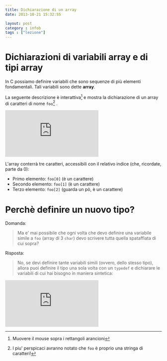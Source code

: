 ```yaml
---
title: Dichiarazione di un array
date: 2013-10-21 15:32:55

layout: post
category : infob 
tags : ["lezione"] 
---
```



# Dichiarazioni di variabili array e di tipi array

In C possiamo definire variabili che sono sequenze di più elementi fondamentali. Tali variabili sono dette **array**.

La seguente descrizione è interattiva[^1] e mostra la dichiarazione di un array di caratteri di nome `foo`[^2] .

<div> 
    <iframe id="fs-infog-iframe" class="iframe-content-infog center" src="http://www.vittoriozaccaria.net/explain/html/vector.html" scrolling="no" frameborder="0" >.
    </iframe>
</div>

L'array conterrà tre caratteri, accessibili con il relativo indice (che, ricordate, parte da 0):

* Primo elemento: `foo[0]`   (è un carattere)
* Secondo elemento: `foo[1]` (è un carattere)
* Terzo elemento:  `foo[2]`  (guarda un pò, è un carattere)

# Perchè definire un nuovo tipo?

Domanda:
> Ma e' mai possibile che ogni volta che devo definire una variabile simile a `foo` (array di 3 `char`) devo scrivere tutta quella spataffiata di cui sopra?

Risposta:
> No, se devi definire tante variabili simili (ovvero, dello stesso tipo), allora puoi definire il tipo una sola volta con un `typedef` e dichiarare le variabili di cui hai bisogno in maniera sintetica:

<div> 
    <iframe id="fs-infog-iframe" class="iframe-content-infog center" src="http://www.vittoriozaccaria.net/explain/html/typedef.html" scrolling="no" frameborder="0" >.
    </iframe>
</div> 


 [^1]: Muovere il mouse sopra i rettangoli arancioni 

 [^2]: I piu' perspicaci avranno notato che `foo` è proprio una stringa di caratteri!

